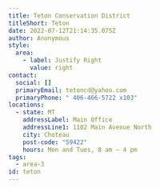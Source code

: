 ```yaml
---
title: Teton Conservation District
titleShort: Teton
date: 2022-07-12T21:14:35.075Z
author: Anonymous
style:
  area:
    - label: Justify Right
      value: right
contact:
  social: []
  primaryEmail: tetoncd@yahoo.com
  primaryPhone: " 406-466-5722 x103"
locations:
  - state: MT
    addressLabel: Main Office
    addressLine1: 1102 Main Avenue North
    city: Choteau
    post-code: "59422"
    hours: Mon and Tues, 8 am – 4 pm
tags:
  - area-3
id: teton
---
```

